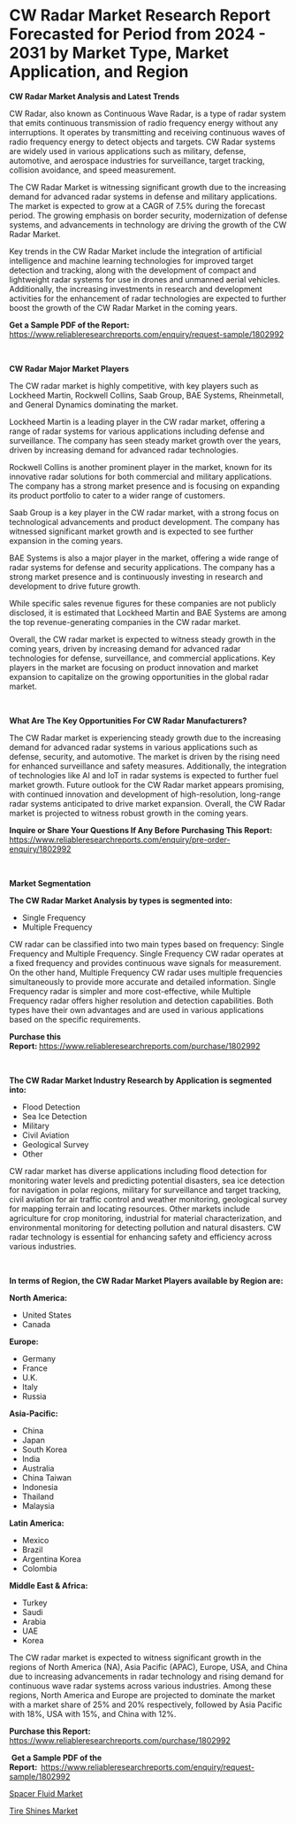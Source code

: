 <p><h1>CW Radar Market Research Report Forecasted for Period from 2024 -  2031 by Market Type, Market Application, and Region</h1></p><p><strong>CW Radar Market Analysis and Latest Trends</strong></p>
<p><p>CW Radar, also known as Continuous Wave Radar, is a type of radar system that emits continuous transmission of radio frequency energy without any interruptions. It operates by transmitting and receiving continuous waves of radio frequency energy to detect objects and targets. CW Radar systems are widely used in various applications such as military, defense, automotive, and aerospace industries for surveillance, target tracking, collision avoidance, and speed measurement.</p><p>The CW Radar Market is witnessing significant growth due to the increasing demand for advanced radar systems in defense and military applications. The market is expected to grow at a CAGR of 7.5% during the forecast period. The growing emphasis on border security, modernization of defense systems, and advancements in technology are driving the growth of the CW Radar Market.</p><p>Key trends in the CW Radar Market include the integration of artificial intelligence and machine learning technologies for improved target detection and tracking, along with the development of compact and lightweight radar systems for use in drones and unmanned aerial vehicles. Additionally, the increasing investments in research and development activities for the enhancement of radar technologies are expected to further boost the growth of the CW Radar Market in the coming years.</p></p>
<p><strong>Get a Sample PDF of the Report:&nbsp;</strong> <a href="https://www.reliableresearchreports.com/enquiry/request-sample/1802992">https://www.reliableresearchreports.com/enquiry/request-sample/1802992</a></p>
<p>&nbsp;</p>
<p><strong>CW Radar Major Market Players</strong></p>
<p><p>The CW radar market is highly competitive, with key players such as Lockheed Martin, Rockwell Collins, Saab Group, BAE Systems, Rheinmetall, and General Dynamics dominating the market. </p><p>Lockheed Martin is a leading player in the CW radar market, offering a range of radar systems for various applications including defense and surveillance. The company has seen steady market growth over the years, driven by increasing demand for advanced radar technologies.</p><p>Rockwell Collins is another prominent player in the market, known for its innovative radar solutions for both commercial and military applications. The company has a strong market presence and is focusing on expanding its product portfolio to cater to a wider range of customers.</p><p>Saab Group is a key player in the CW radar market, with a strong focus on technological advancements and product development. The company has witnessed significant market growth and is expected to see further expansion in the coming years.</p><p>BAE Systems is also a major player in the market, offering a wide range of radar systems for defense and security applications. The company has a strong market presence and is continuously investing in research and development to drive future growth.</p><p>While specific sales revenue figures for these companies are not publicly disclosed, it is estimated that Lockheed Martin and BAE Systems are among the top revenue-generating companies in the CW radar market.</p><p>Overall, the CW radar market is expected to witness steady growth in the coming years, driven by increasing demand for advanced radar technologies for defense, surveillance, and commercial applications. Key players in the market are focusing on product innovation and market expansion to capitalize on the growing opportunities in the global radar market.</p></p>
<p>&nbsp;</p>
<p><strong>What Are The Key Opportunities For CW Radar Manufacturers?</strong></p>
<p><p>The CW Radar market is experiencing steady growth due to the increasing demand for advanced radar systems in various applications such as defense, security, and automotive. The market is driven by the rising need for enhanced surveillance and safety measures. Additionally, the integration of technologies like AI and IoT in radar systems is expected to further fuel market growth. Future outlook for the CW Radar market appears promising, with continued innovation and development of high-resolution, long-range radar systems anticipated to drive market expansion. Overall, the CW Radar market is projected to witness robust growth in the coming years.</p></p>
<p><strong>Inquire or Share Your Questions If Any Before Purchasing This Report:</strong> <a href="https://www.reliableresearchreports.com/enquiry/pre-order-enquiry/1802992">https://www.reliableresearchreports.com/enquiry/pre-order-enquiry/1802992</a></p>
<p>&nbsp;</p>
<p><strong>Market Segmentation</strong></p>
<p><strong>The CW Radar Market Analysis by types is segmented into:</strong></p>
<p><ul><li>Single Frequency</li><li>Multiple Frequency</li></ul></p>
<p><p>CW radar can be classified into two main types based on frequency: Single Frequency and Multiple Frequency. Single Frequency CW radar operates at a fixed frequency and provides continuous wave signals for measurement. On the other hand, Multiple Frequency CW radar uses multiple frequencies simultaneously to provide more accurate and detailed information. Single Frequency radar is simpler and more cost-effective, while Multiple Frequency radar offers higher resolution and detection capabilities. Both types have their own advantages and are used in various applications based on the specific requirements.</p></p>
<p><strong>Purchase this Report:&nbsp;</strong><a href="https://www.reliableresearchreports.com/purchase/1802992">https://www.reliableresearchreports.com/purchase/1802992</a></p>
<p>&nbsp;</p>
<p><strong>The CW Radar Market Industry Research by Application is segmented into:</strong></p>
<p><ul><li>Flood Detection</li><li>Sea Ice Detection</li><li>Military</li><li>Civil Aviation</li><li>Geological Survey</li><li>Other</li></ul></p>
<p><p>CW radar market has diverse applications including flood detection for monitoring water levels and predicting potential disasters, sea ice detection for navigation in polar regions, military for surveillance and target tracking, civil aviation for air traffic control and weather monitoring, geological survey for mapping terrain and locating resources. Other markets include agriculture for crop monitoring, industrial for material characterization, and environmental monitoring for detecting pollution and natural disasters. CW radar technology is essential for enhancing safety and efficiency across various industries.</p></p>
<p>&nbsp;</p>
<p><strong>In terms of Region, the CW Radar Market Players available by Region are:</strong></p>
<p>
    <p> <strong> North America: </strong>
        <ul>
            <li>United States</li>
            <li>Canada</li>
        </ul>
        </p> 
    <p> <strong> Europe: </strong>
        <ul>
            <li>Germany</li>
            <li>France</li>
            <li>U.K.</li>
            <li>Italy</li>
            <li>Russia</li>
        </ul>
        </p> 
    <p> <strong> Asia-Pacific: </strong>
        <ul>
            <li>China</li>
            <li>Japan</li>
            <li>South Korea</li>
            <li>India</li>
            <li>Australia</li>
            <li>China Taiwan</li>
            <li>Indonesia</li>
            <li>Thailand</li>
            <li>Malaysia</li>
        </ul>
        </p> 
    <p> <strong> Latin America: </strong>
        <ul>
            <li>Mexico</li>
            <li>Brazil</li>
            <li>Argentina Korea</li>
            <li>Colombia</li>
        </ul>
        </p> 
    <p> <strong> Middle East & Africa: </strong>
        <ul>
            <li>Turkey</li>
            <li>Saudi</li>
            <li>Arabia</li>
            <li>UAE</li>
            <li>Korea</li>
        </ul>
    </p>
    </p>
<p><p>The CW radar market is expected to witness significant growth in the regions of North America (NA), Asia Pacific (APAC), Europe, USA, and China due to increasing advancements in radar technology and rising demand for continuous wave radar systems across various industries. Among these regions, North America and Europe are projected to dominate the market with a market share of 25% and 20% respectively, followed by Asia Pacific with 18%, USA with 15%, and China with 12%.</p></p>
<p><strong>Purchase this Report: </strong><a href="https://www.reliableresearchreports.com/purchase/1802992">https://www.reliableresearchreports.com/purchase/1802992</a></p>
<p>&nbsp;<strong>Get a Sample PDF of the Report:&nbsp;&nbsp;</strong><a href="https://www.reliableresearchreports.com/enquiry/request-sample/1802992">https://www.reliableresearchreports.com/enquiry/request-sample/1802992</a></p>
<p><strong></strong></p>
<p><p><a href="https://carnation-joke-41f.notion.site/Spacer-Fluid-Market-Research-Report-Unlocks-Analysis-on-the-Market-Financial-Status-Market-Size-an-ab1372c154924895be5905f3f592d97b">Spacer Fluid Market</a></p><p><a href="https://extreme-scabiosa-c81.notion.site/Tire-Shines-Market-Research-Report-Provides-Critical-Insights-that-can-help-Shape-Business-Developme-56864d7acd1f4d928fd0856dec106c6d">Tire Shines Market</a></p></p>